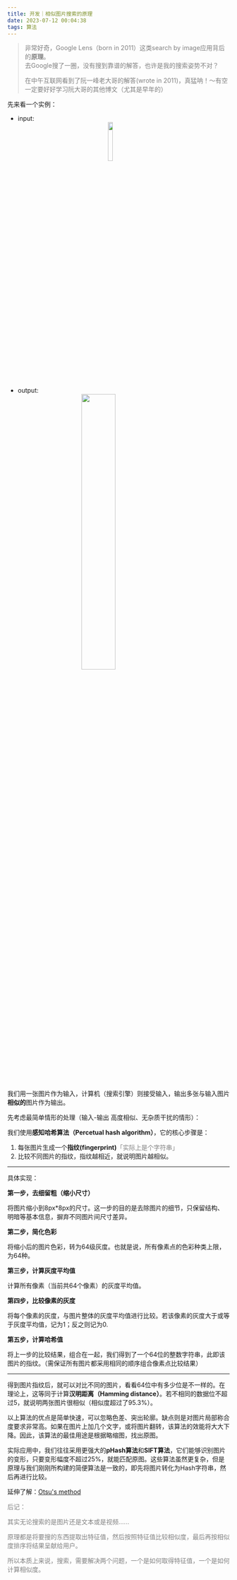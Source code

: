 ```yaml
---
title: 开发｜相似图片搜索的原理
date: 2023-07-12 00:04:38
tags: 算法
---
```

> <font color="gray">非常好奇，Google Lens（born in 2011）这类search by image应用背后的**原理**。  
> 去Google搜了一圈，没有搜到靠谱的解答，也许是我的搜索姿势不对？
>   
> 在中午互联网看到了阮一峰老大哥的解答(wrote in 2011)，真猛呐！～有空一定要好好学习阮大哥的其他博文（尤其是早年的）</font>  

先来看一个实例：  
- input:  <a href="https://www.ruanyifeng.com/blogimg/asset/201107/bg2011072103.jpg"><img src="https://www.ruanyifeng.com/blogimg/asset/201107/bg2011072103.jpg" width=15% height=15% style="display:block;margin:0 auto;"></a>

- output: <a href="https://www.ruanyifeng.com/blogimg/asset/201107/bg2011072104.jpg"><img src="https://www.ruanyifeng.com/blogimg/asset/201107/bg2011072104.jpg" width=40% height=40% style="display:block;margin:0 auto"></a>


我们用一张图片作为输入，计算机（搜索引擎）则接受输入，输出多张与输入图片**相似的**图片作为输出。  

先考虑最简单情形的处理（输入-输出 高度相似、无杂质干扰的情形）：  

我们使用**感知哈希算法（Percetual hash algorithm）**，它的核心步骤是：  
1. 每张图片生成一个**指纹(fingerprint)**<font color=gray>「实际上是个字符串」</font>
2. 比较不同图片的指纹，指纹越相近，就说明图片越相似。

----

具体实现：

**第一步，去细留粗（缩小尺寸）** 

将图片缩小到8px*8px的尺寸。这一步的目的是去除图片的细节，只保留结构、明暗等基本信息，摒弃不同图片间尺寸差异。

**第二步，简化色彩**

将缩小后的图片色彩，转为64级灰度。也就是说，所有像素点的色彩种类上限，为64种。

**第三步，计算灰度平均值**

计算所有像素（当前共64个像素）的灰度平均值。

**第四步，比较像素的灰度**

将每个像素的灰度，与图片整体的灰度平均值进行比较。若该像素的灰度大于或等于灰度平均值，记为1；反之则记为0.

**第五步，计算哈希值**

将上一步的比较结果，组合在一起，我们得到了一个64位的整数字符串，此即该图片的指纹。（需保证所有图片都采用相同的顺序组合像素点比较结果）

----

得到图片指纹后，就可以对比不同的图片，看看64位中有多少位是不一样的。在理论上，这等同于计算**汉明距离（Hamming distance）**。若不相同的数据位不超过5，就说明两张图片很相似（相似度超过了95.3%）。

以上算法的优点是简单快速，可以忽略色差、突出轮廓。缺点则是对图片局部称合度要求非常高。如果在图片上加几个文字，或将图片翻转，该算法的效能将大大下降。因此，该算法的最佳用途是根据略缩图，找出原图。

实际应用中，我们往往采用更强大的**pHash算法**和**SIFT算法**，它们能够识别图片的变形，只要变形幅度不超过25%，就能匹配原图。这些算法虽然更复杂，但是原理与我们刚刚所构建的简便算法是一致的，即先将图片转化为Hash字符串，然后再进行比较。

延伸了解：<a href="https://en.wikipedia.org/wiki/Otsu%27s_method">Otsu's method</a>

<font color=gray>
后记：

其实无论搜索的是图片还是文本或是视频......

原理都是将要搜的东西提取出特征值，然后按照特征值比较相似度，最后再按相似度排序将结果呈献给用户。

所以本质上来说，搜索，需要解决两个问题，一个是如何取得特征值，一个是如何计算相似度。
</font>